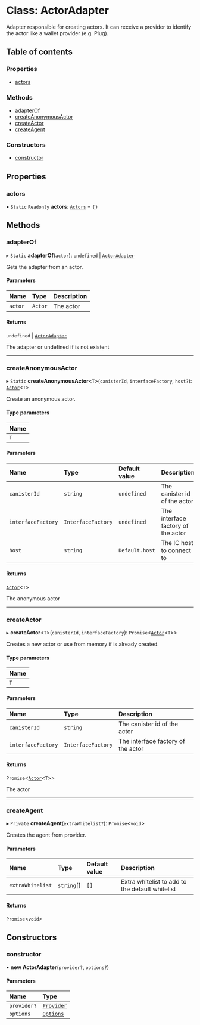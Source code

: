 # Class: ActorAdapter

Adapter responsible for creating actors.
It can receive a provider to identify the actor like a wallet provider (e.g. Plug).

## Table of contents

### Properties

- [actors](ActorAdapter.md#actors)

### Methods

- [adapterOf](ActorAdapter.md#adapterof)
- [createAnonymousActor](ActorAdapter.md#createanonymousactor)
- [createActor](ActorAdapter.md#createactor)
- [createAgent](ActorAdapter.md#createagent)

### Constructors

- [constructor](ActorAdapter.md#constructor)

## Properties

### actors

▪ `Static` `Readonly` **actors**: [`Actors`](../modules/ActorAdapter.md#actors) = `{}`

## Methods

### adapterOf

▸ `Static` **adapterOf**(`actor`): `undefined` \| [`ActorAdapter`](ActorAdapter.md)

Gets the adapter from an actor.

#### Parameters

| Name | Type | Description |
| :------ | :------ | :------ |
| `actor` | `Actor` | The actor |

#### Returns

`undefined` \| [`ActorAdapter`](ActorAdapter.md)

The adapter or undefined if is not existent

___

### createAnonymousActor

▸ `Static` **createAnonymousActor**<`T`\>(`canisterId`, `interfaceFactory`, `host?`): [`Actor`](../modules/ActorAdapter.md#actor)<`T`\>

Create an anonymous actor.

#### Type parameters

| Name |
| :------ |
| `T` |

#### Parameters

| Name | Type | Default value | Description |
| :------ | :------ | :------ | :------ |
| `canisterId` | `string` | `undefined` | The canister id of the actor |
| `interfaceFactory` | `InterfaceFactory` | `undefined` | The interface factory of the actor |
| `host` | `string` | `Default.host` | The IC host to connect to |

#### Returns

[`Actor`](../modules/ActorAdapter.md#actor)<`T`\>

The anonymous actor

___

### createActor

▸ **createActor**<`T`\>(`canisterId`, `interfaceFactory`): `Promise`<[`Actor`](../modules/ActorAdapter.md#actor)<`T`\>\>

Creates a new actor or use from memory if is already created.

#### Type parameters

| Name |
| :------ |
| `T` |

#### Parameters

| Name | Type | Description |
| :------ | :------ | :------ |
| `canisterId` | `string` | The canister id of the actor |
| `interfaceFactory` | `InterfaceFactory` | The interface factory of the actor |

#### Returns

`Promise`<[`Actor`](../modules/ActorAdapter.md#actor)<`T`\>\>

The actor

___

### createAgent

▸ `Private` **createAgent**(`extraWhitelist?`): `Promise`<`void`\>

Creates the agent from provider.

#### Parameters

| Name | Type | Default value | Description |
| :------ | :------ | :------ | :------ |
| `extraWhitelist` | `string`[] | `[]` | Extra whitelist to add to the default whitelist |

#### Returns

`Promise`<`void`\>

## Constructors

### constructor

• **new ActorAdapter**(`provider?`, `options?`)

#### Parameters

| Name | Type |
| :------ | :------ |
| `provider?` | [`Provider`](../modules/ActorAdapter.md#provider) |
| `options` | [`Options`](../modules/ActorAdapter.md#options) |
